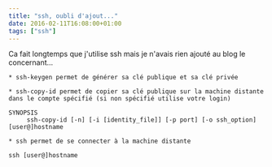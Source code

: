 ```yaml
---
title: "ssh, oubli d'ajout..."
date: 2016-02-11T16:08:00+01:00
tags: ["ssh"]
---
```

Ca fait longtemps que j'utilise ssh mais je n'avais rien ajouté au blog le concernant...


```
* ssh-keygen permet de générer sa clé publique et sa clé privée

* ssh-copy-id permet de copier sa clé publique sur la machine distante dans le compte spécifié (si non spécifié utilise votre login)

SYNOPSIS
     ssh-copy-id [-n] [-i [identity_file]] [-p port] [-o ssh_option] [user@]hostname

* ssh permet de se connecter à la machine distante 

ssh [user@]hostname
```
